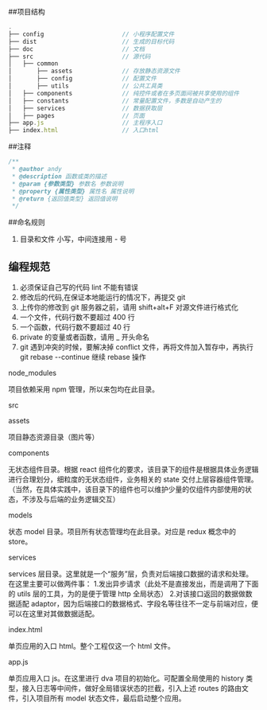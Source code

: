 ##项目结构

```js
.
├── config                      // 小程序配置文件
├── dist                        // 生成的目标代码
├── doc                         // 文档
├── src                         // 源代码
│   ├── common
│       ├── assets              // 存放静态资源文件
│       ├── config              // 配置文件
│       ├── utils               // 公共工具类
│   ├── components              // 纯控件或者在多页面间被共享使用的组件
│   ├── constants               // 常量配置文件，多数是自动产生的
│   ├── services                // 数据获取层
│   ├── pages                   // 页面
├── app.js                      // 主程序入口
├── index.html                  // 入口html
```

##注释

```js
/**
 * @author andy
 * @description 函数或类的描述
 * @param {参数类型} 参数名 参数说明
 * @property {属性类型} 属性名 属性说明
 * @return {返回值类型} 返回值说明
 */
```

##命名规则

1. 目录和文件
   小写，中间连接用 - 号

## 编程规范

1. 必须保证自己写的代码 lint 不能有错误
2. 修改后的代码,在保证本地能运行的情况下，再提交 git
3. 上传你的修改到 git 服务器之前，请用 shift+alt+F 对源文件进行格式化
4. 一个文件，代码行数不要超过 400 行
5. 一个函数，代码行数不要超过 40 行
6. private 的变量或者函数，请用 _ 开头命名
7. git 遇到冲突的时候，要解决掉 conflict 文件，再将文件加入暂存中，再执行 git rebase --continue 继续 rebase 操作

node_modules

项目依赖采用 npm 管理，所以来包均在此目录。

src

assets

项目静态资源目录（图片等）

components

无状态组件目录。根据 react 组件化的要求，该目录下的组件是根据具体业务逻辑进行合理划分，细粒度的无状态组件，业务相关的 state 交付上层容器组件管理。（当然，在具体实践中，该目录下的组件也可以维护少量的仅组件内部使用的状态，不涉及与后端的业务逻辑交互）

models

状态 model 目录。项目所有状态管理均在此目录。对应是 redux 概念中的 store。

services

services 层目录。这里就是一个“服务”层，负责对后端接口数据的请求和处理。在这里主要可以做两件事： 1.发出异步请求（此处不是直接发出，而是调用了下面的 utils 层的工具，为的是便于管理 http 全局状态） 2.对该接口返回的数据做数据适配 adaptor，因为后端接口的数据格式、字段名等往往不一定与前端对应，便可以在这里对其做数据适配。

index.html

单页应用的入口 html。整个工程仅这一个 html 文件。

app.js

单页应用入口 js。在这里进行 dva 项目的初始化。可配置全局使用的 history 类型，接入日志等中间件，做好全局错误状态的拦截，引入上述 routes 的路由文件，引入项目所有 model 状态文件，最后启动整个应用。
